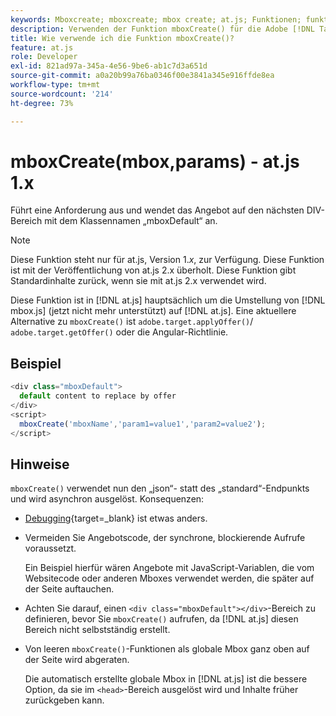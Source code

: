 ```yaml
---
keywords: Mboxcreate; mboxcreate; mbox create; at.js; Funktionen; funktion
description: Verwenden der Funktion mboxCreate() für die Adobe [!DNL Target] JavaScript-Bibliothek at.js , um Angebote auf das nächstgelegene DIV mit dem Klassennamen mboxDefault anzuwenden. (at.js 1.x)
title: Wie verwende ich die Funktion mboxCreate()?
feature: at.js
role: Developer
exl-id: 821ad97a-345a-4e56-9be6-ab1c7d3a651d
source-git-commit: a0a20b99a76ba0346f00e3841a345e916ffde8ea
workflow-type: tm+mt
source-wordcount: '214'
ht-degree: 73%

---
```


# mboxCreate(mbox,params) - at.js 1.x

Führt eine Anforderung aus und wendet das Angebot auf den nächsten DIV-Bereich mit dem Klassennamen „mboxDefault“ an.

>[!NOTE]
>
>Diese Funktion steht nur für at.js, Version 1.*x*, zur Verfügung. Diese Funktion ist mit der Veröffentlichung von at.js 2.x überholt. Diese Funktion gibt Standardinhalte zurück, wenn sie mit at.js 2.x verwendet wird.

Diese Funktion ist in [!DNL at.js] hauptsächlich um die Umstellung von [!DNL mbox.js] (jetzt nicht mehr unterstützt) auf [!DNL at.js]. Eine aktuellere Alternative zu `mboxCreate()` ist `adobe.target.applyOffer()`/ `adobe.target.getOffer()` oder die Angular-Richtlinie.

## Beispiel

```javascript
<div class="mboxDefault"> 
  default content to replace by offer 
</div> 
<script> 
  mboxCreate('mboxName','param1=value1','param2=value2'); 
</script>
```

## Hinweise

`mboxCreate()` verwendet nun den „json“- statt des „standard“-Endpunkts und wird asynchron ausgelöst. Konsequenzen:

* [Debugging](https://developer.adobe.com/target/implement/client-side/target-debugging-atjs/target-debugging-atjs/){target=_blank} ist etwas anders.
* Vermeiden Sie Angebotscode, der synchrone, blockierende Aufrufe voraussetzt.

   Ein Beispiel hierfür wären Angebote mit JavaScript-Variablen, die vom Websitecode oder anderen Mboxes verwendet werden, die später auf der Seite auftauchen.

* Achten Sie darauf, einen `<div class="mboxDefault"></div>`-Bereich zu definieren, bevor Sie `mboxCreate()` aufrufen, da [!DNL at.js] diesen Bereich nicht selbstständig erstellt.

* Von leeren `mboxCreate()`-Funktionen als globale Mbox ganz oben auf der Seite wird abgeraten.

   Die automatisch erstellte globale Mbox in [!DNL at.js] ist die bessere Option, da sie im `<head>`-Bereich ausgelöst wird und Inhalte früher zurückgeben kann.
